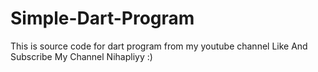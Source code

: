 # Simple-Dart-Program
This is source code for dart program from my youtube channel
Like And Subscribe My Channel Nihapliyy :)
